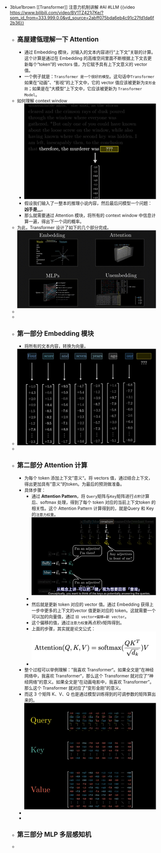 - 3blue1brown [[Transformer]] 注意力机制讲解 #AI #LLM {{video https://www.bilibili.com/video/BV1TZ421j7Ke/?spm_id_from=333.999.0.0&vd_source=2abff075bda6eb4c91c27fd1da6f2b36}}
	- ## 高屋建瓴理解一下 Attention
		- 通过 Embedding 模块，对输入的文本内容进行“上下文”关联的计算。这个计算是通过在 Embedding 的高维空间里面不断根据上下文去更新每个“token”的 vectors 值，为它赋予具有上下文意义的 vector 值。
		- 一个例子就是：`Transformer 是一个很好的模型`。这句话中`Transformer`如果在“动画”、“影视”的上下文中，它的 vector 值应该被更新为`变形金刚`；如果是在”大模型“上下文中，它应该被更新为 `Transformer Model`。
	- 如何理解 context window
		- ![](https://raw.githubusercontent.com/stillfox-lee/image/main/picgo/202412301433291.png)
		- 假设我们输入了一整本的推理小说内容，然后最后问模型一个问题：**凶手是__**。
		- 那么就需要通过 Attention 模块，将所有的 context window 中信息计算一遍，得出下一个词的概率。
	- 为此，Transformer 设计了如下的几个部分完成。
	  ![](https://raw.githubusercontent.com/stillfox-lee/image/main/picgo/202412301427514.png)
	-
	-
	- ## 第一部分 Embedding 模块
		- 将所有的文本内容，转换为向量。
	- ![](https://raw.githubusercontent.com/stillfox-lee/image/main/picgo/202412301414967.png)
	-
	- ## 第二部分 Attention 计算
		- 为每个 token 添加上下文”意义“。将 vectors 值，通过结合上下文，得出更加具有”意义“的token。为最后的预测做准备。
		- 具体步骤：
			- 通过 **Attention Pattern**，将 `Query`矩阵与`Key`矩阵进行`点积`计算后、softmax 处理，得到了每个 token 对应的当前上下文token 的相关性。这个 Attention Pattern 计算得到的，就是Query 和 Key的`注意力权重`。
			  ![](https://raw.githubusercontent.com/stillfox-lee/image/main/picgo/202412301619078.png)
			-
			- 然后就是更新 token 对应的 vector 值。通过 Embedding 获得上一步中更多的上下文的vector 值更新对应的 token。这就需要一个可以加的向量值，通过 `旧 vector+偏移=新 vector`。
			- 这个偏移的值，通过`注意力权重`再点积`V`矩阵得到。
			- 上面的步骤，其实就是论文公式：
			  ![](https://raw.githubusercontent.com/stillfox-lee/image/main/picgo/202412301659965.png)
			-
		- 整个过程可以举例理解：”我喜欢 Transformer“。如果全文是”在神经网络中，我喜欢 Transformer“，那么这个 Transformer 就对应了“神经网络”的意义。如果全文是“在动画电影中，我喜欢 Transformer”。那么这个 Transformer 就对应了“变形金刚”的意义。
		- 而这 3 个矩阵 K、V、Q 也是通过模型训练得到的可调参数的矩阵算出来的。
		  ![](https://raw.githubusercontent.com/stillfox-lee/image/main/picgo/202412301704415.png)
		-
		-
	- ## 第三部分 MLP 多层感知机
	-